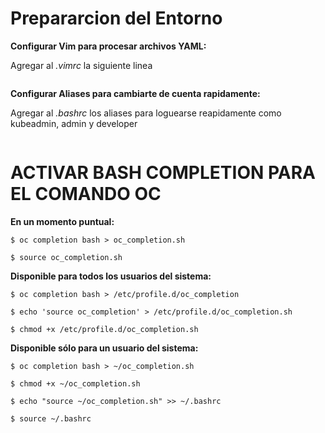 Prepararcion del Entorno
========================

**Configurar Vim para procesar archivos YAML:**

Agregar al *.vimrc* la siguiente linea

````

````

**Configurar Aliases para cambiarte de cuenta rapidamente:**

Agregar al *.bashrc* los aliases para loguearse reapidamente como kubeadmin, admin y developer

````

````


ACTIVAR BASH COMPLETION PARA EL COMANDO OC
=============================================

**En un momento puntual:**
````
$ oc completion bash > oc_completion.sh

$ source oc_completion.sh
````

**Disponible para todos los usuarios del sistema:**

````
$ oc completion bash > /etc/profile.d/oc_completion

$ echo 'source oc_completion' > /etc/profile.d/oc_completion.sh

$ chmod +x /etc/profile.d/oc_completion.sh
````

**Disponible sólo para un usuario del sistema:**

````
$ oc completion bash > ~/oc_completion.sh

$ chmod +x ~/oc_completion.sh

$ echo "source ~/oc_completion.sh" >> ~/.bashrc

$ source ~/.bashrc
````

